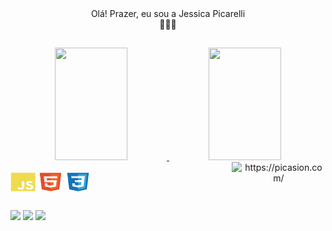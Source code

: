 <div align="center">
 Olá! Prazer, eu sou a Jessica Picarelli 
              <br>🙂🌺🤍
</div>

##

<div align="center">
  <a href="https://github.com/jessicapicarelli">
  <img height="180em" width="48%" src="https://github-readme-stats.vercel.app/api?username=jessicapicarelli&show_icons=true&theme=moltack&include_all_commits=true&count_private=true"/>
  <img height="180em" width="48%" src="https://github-readme-stats.vercel.app/api/top-langs/?username=jessicapicarelli&layout=compact&langs_count=7&theme=moltack"/>
    <a href="https://picasion.com/"><img src="https://i.picasion.com/pic92/11e1805c36700edd0bd35a9409922b5d.gif" align="right" width="150" height="150" style="border-    radius:50px;" alt="https://picasion.com/" /></a><br />
</div>

<div style="display: inline_block"><br>
  <img align="center" alt="Rafa-Js" height="30" width="40" src="https://raw.githubusercontent.com/devicons/devicon/master/icons/javascript/javascript-plain.svg">
  <img align="center" alt="Rafa-HTML" height="30" width="40" src="https://raw.githubusercontent.com/devicons/devicon/master/icons/html5/html5-original.svg">
  <img align="center" alt="Rafa-CSS" height="30" width="40" src="https://raw.githubusercontent.com/devicons/devicon/master/icons/css3/css3-original.svg">

</div>

##

<div> 
  <a href="https://instagram.com/jessicapicarelli" target="_blank"><img src="https://img.shields.io/badge/-Instagram-%23E4405F?style=for-the-badge&logo=instagram&logoColor=white" target="_blank"></a>
  <a href="https://br.linkedin.com/in/jessica-picarelli-4675ab224" target="_blank"><img src="https://img.shields.io/badge/-LinkedIn-%230077B5?style=for-the-badge&logo=linkedin&logoColor=white" target="_blank"></a>
  <a href = "mailto:jessicapicarelli@hotmail.com"><img src="https://img.shields.io/badge/-Gmail-%23333?style=for-the-badge&logo=gmail&logoColor=white" target="_blank"></a>   
</div>

